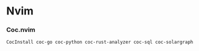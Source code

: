 # Nvim

### Coc.nvim

```
CocInstall coc-go coc-python coc-rust-analyzer coc-sql coc-solargraph
```
